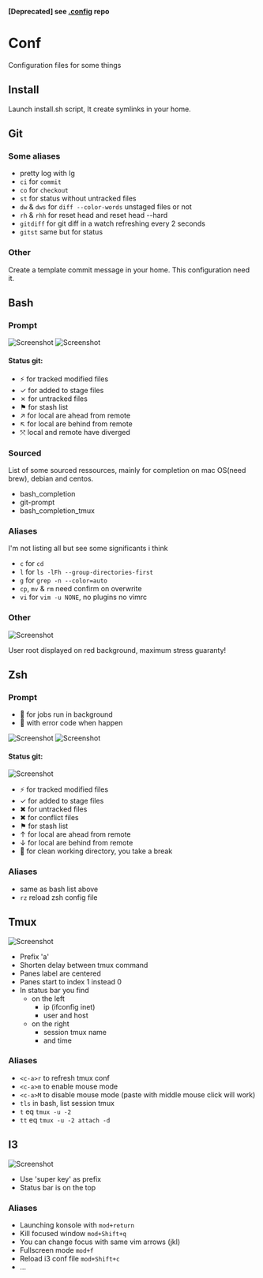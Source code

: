 **[Deprecated] see [.config](https://github.com/at-github/.config) repo**
# Conf

Configuration files for some things

## Install

Launch install.sh script,
It create symlinks in your home.

## Git

### Some aliases
* pretty log with lg
* `ci` for `commit`
* `co` for `checkout`
* `st` for status without untracked files
* `dw` & `dws` for `diff --color-words` unstaged files or not
* `rh` & `rhh` for reset head and reset head --hard
* `gitdiff` for git diff in a watch refreshing every 2 seconds
* `gitst` same but for status

### Other
Create a template commit message in your home.
This configuration need it.

## Bash

### Prompt
![Screenshot](screenshot-prompt1-git-status.png)
![Screenshot](screenshot-prompt2-git-remote.png)

#### Status git:
* ⚡ for tracked modified files
* ✓ for added to stage files
* ✗ for untracked files
* ⚑ for stash list
* ↗ for local are ahead from remote
* ↖ for local are behind from remote
* ⤧ local and remote have diverged

### Sourced
List of some sourced ressources, mainly for completion on mac OS(need brew), debian and centos.
* bash_completion
* git-prompt
* bash_completion_tmux

### Aliases
I'm not listing all but see some significants i think
* `c` for `cd`
* `l` for `ls -lFh --group-directories-first`
* `g` for `grep -n --color=auto`
* `cp`, `mv` & `rm` need confirm on overwrite
* `vi` for `vim -u NONE`, no plugins no vimrc

### Other
![Screenshot](screenshot-prompt3-root.png)

User root displayed on red background, maximum stress guaranty!

## Zsh

### Prompt
*  for jobs run in background
*  with error code when happen

![Screenshot](zsh-prompt-jobs.png)
![Screenshot](zsh-prompt-error.png)

#### Status git:
![Screenshot](zsh-prompt-git.png)
* ⚡ for tracked modified files
* ✓ for added to stage files
* ✖ for untracked files
* ✖ for conflict files
* ⚑ for stash list
* ↑ for local are ahead from remote
* ↓ for local are behind from remote
*  for clean working directory, you take a break

### Aliases
* same as bash list above
* `rz` reload zsh config file

## Tmux
![Screenshot](screenshot-tmux.png)

* Prefix 'a'
* Shorten delay between tmux command
* Panes label are centered
* Panes start to index 1 instead 0
* In status bar you find
    * on the left
        * ip (ifconfig inet)
        * user and host
    * on the right
        * session tmux name
        * and time

### Aliases
* `<c-a>r` to refresh tmux conf
* `<c-a>m` to enable mouse mode
* `<c-a>M` to disable mouse mode (paste with middle mouse click will work)
* `tls` in bash, list session tmux
* `t` eq `tmux -u -2`
* `tt` eq `tmux -u -2 attach -d`

## I3
![Screenshot](screenshot-i3.png)

* Use 'super key' as prefix
* Status bar is on the top

### Aliases
* Launching konsole with `mod+return`
* Kill focused window `mod+Shift+q`
* You can change focus with same vim arrows (jkl)
* Fullscreen mode `mod+f`
* Reload i3 conf file `mod+Shift+c`
* …
